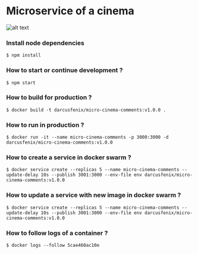 # Microservice of a cinema



![alt text](https://www.dropbox.com/s/p8bzdssqik2tw9m/microservice-cinema-architecture.png?dl=1 "microservices architecture")

### Install node dependencies 
```
$ npm install
```
### How to start or continue development ?

```
$ npm start
```
### How to build for production ?

```
$ docker build -t darcusfenix/micro-cinema-comments:v1.0.0 .
```
### How to run in production ?

```
$ docker run -it --name micro-cinema-comments -p 3000:3000 -d darcusfenix/micro-cinema-comments:v1.0.0
```
### How to create a service in docker swarm ?

```
$ docker service create --replicas 5 --name micro-cinema-comments --update-delay 10s --publish 3001:3000 --env-file env darcusfenix/micro-cinema-comments:v1.0.0
```
### How to update a service with new image in docker swarm ?

```
$ docker service create --replicas 5 --name micro-cinema-comments --update-delay 10s --publish 3001:3000 --env-file env darcusfenix/micro-cinema-comments:v1.0.0
```
### How to follow logs of a container ?

```
$ docker logs --follow 5cae460ac10e
```
